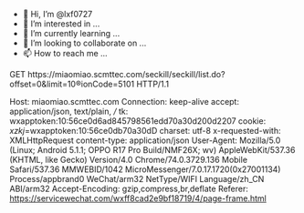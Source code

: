 - 👋 Hi, I’m @lxf0727
- 👀 I’m interested in ...
- 🌱 I’m currently learning ...
- 💞️ I’m looking to collaborate on ...
- 📫 How to reach me ...

<!---
lxf0727/lxf0727 is a ✨ special ✨ repository because its `README.md` (this file) appears on your GitHub profile.
You can click the Preview link to take a look at your changes.
--->GET https://miaomiao.scmttec.com/seckill/seckill/list.do?offset=0&limit=10&regionCode=5101 HTTP/1.1
Host: miaomiao.scmttec.com
Connection: keep-alive
accept: application/json, text/plain, */*
tk: wxapptoken:10:56ce0d6ad845798561edd70a30d200d2207
cookie: _xzkj_=wxapptoken:10:56ce0db70a30dD
charset: utf-8
x-requested-with: XMLHttpRequest
content-type: application/json
User-Agent: Mozilla/5.0 (Linux; Android 5.1.1; OPPO R17 Pro Build/NMF26X; wv) AppleWebKit/537.36 (KHTML, like Gecko) Version/4.0 Chrome/74.0.3729.136 Mobile Safari/537.36 MMWEBID/1042 MicroMessenger/7.0.17.1720(0x27001134) Process/appbrand0 WeChat/arm32 NetType/WIFI Language/zh_CN ABI/arm32
Accept-Encoding: gzip,compress,br,deflate
Referer: https://servicewechat.com/wxff8cad2e9bf18719/4/page-frame.html
